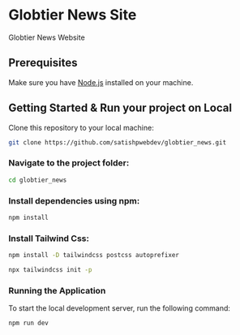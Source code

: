 # Globtier News Site
Globtier News Website


## Prerequisites

Make sure you have [Node.js](https://nodejs.org/) installed on your machine.

## Getting Started & Run your project on Local

Clone this repository to your local machine:

   ```bash
   git clone https://github.com/satishpwebdev/globtier_news.git 
   ```

  
 ### Navigate to the project folder:
 ```bash 
 cd globtier_news
 ``````

 ### Install dependencies using npm:
````bash
npm install
``````
### Install Tailwind Css:
````bash
npm install -D tailwindcss postcss autoprefixer
```````

```bash
npx tailwindcss init -p
``````

### Running the Application
To start the local development server, run the following command:
```bash
npm run dev
```